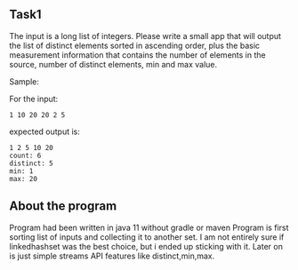 ## Task1
The input is a long list of integers. Please write a small app that will output the list of distinct elements sorted in ascending order,
plus the basic measurement information that contains the number of elements in the source, number of distinct elements, min and max value.

Sample:

For the input:
```
1 10 20 20 2 5
```
expected output is:
```
1 2 5 10 20
count: 6
distinct: 5
min: 1
max: 20
```
## About the program
Program had been written in java 11 without gradle or maven
Program is first sorting list of inputs and collecting it to another
set. I am not entirely sure if linkedhashset was the best choice,
but i ended up sticking with it. Later on is just simple streams API
features like distinct,min,max.

